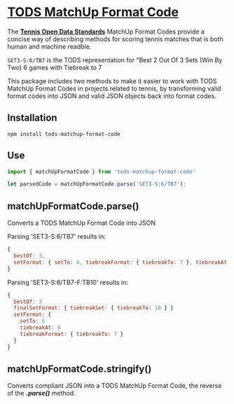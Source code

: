 # [TODS MatchUp Format Code](https://itftennis.atlassian.net/wiki/spaces/TODS/pages/1272840309/MatchUp+Format+Code)

The **[Tennis Open Data Standards](https://itftennis.atlassian.net/wiki/spaces/TODS/pages/1272840309/MatchUp+Format+Code)** MatchUp Format Codes provide a concise way of describing methods for scoring tennis matches that is both human and machine readble.

```SET3-S:6/TB7``` is the TODS representation for "Best 2 Out Of 3 Sets (Win By Two) 6 games with Tiebreak to 7

This package includes two methods to make it easier to work with TODS MatchUp Format Codes in projects related to tennis, by transforming valid format codes into JSON and valid JSON objects back into format codes.

## Installation

```npm install tods-matchup-format-code```

## Use

```js
import { matchUpFormatCode } from 'tods-matchup-format-code'

let parsedCode = matchUpFormatCode.parse('SET3-S:6/TB7');
```

## matchUpFormatCode.parse()

Converts a TODS MatchUp Format Code into JSON

Parsing 'SET3-S:6/TB7' results in:

```js
{
  bestOf: 3,
  setFormat: { setTo: 6, tiebreakFormat: { tiebreakTo: 7 }, tiebreakAt: 6 }
}
```

Parsing 'SET3-S:6/TB7-F:TB10' results in:

```js
{
  bestOf: 3
  finalSetFormat: { tiebreakSet: { tiebreakTo: 10 } }
  setFormat: {
    setTo: 6
    tiebreakAt: 6
    tiebreakFormat: { tiebreakTo: 7 }
  }
}
```

## matchUpFormatCode.stringify()

Converts compliant JSON into a TODS MatchUp Format Code, the reverse of the ***.parse()*** method.
